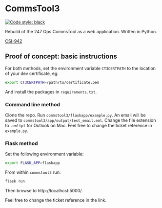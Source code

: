 # CommsTool3

[![Code style: black](https://img.shields.io/badge/code%20style-black-000000.svg)](https://github.com/psf/black)

Rebuild of the 247 Ops CommsTool as a web application. Written in Python.

[CSI-942](https://jira.dev.bbc.co.uk/browse/CSI-942)

## Proof of concept: basic instructions

For both methods, set the environment variable `CT3CERTPATH` to the location of your dev certificate, eg:

```bash
export CT3CERTPATH=/path/to/certificate.pem
```

And install the packages in `requirements.txt`.

### Command line method

Clone the repo. Run `commstool3/flaskapp/example.py`. An email will be saved to `commstool3/app/output/test_email.eml`. Change the file extension to `.emltpl` for Outlook on Mac. Feel free to change the ticket reference in `example.py`.

### Flask method

Set the following environment variable:

```bash
export FLASK_APP=flaskapp
```

From within `commstool3` run:

```bash
flask run
```

Then browse to http://localhost:5000/.

Feel free to change the ticket reference in the link.
